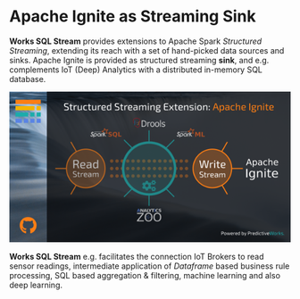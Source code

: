 
# Apache Ignite as Streaming Sink

**Works SQL Stream** provides extensions to Apache Spark *Structured Streaming*, extending its reach 
with a set of hand-picked data sources and sinks. Apache Ignite is provided as structured streaming 
**sink**, and e.g. complements IoT (Deep) Analytics with a distributed in-memory SQL database.

<p align="center">
  <img src="https://github.com/predictiveworks/works-sqlstream/blob/main/images/works-sqlstream-ignite.png" width="600" alt="Works SQL Stream">
</p>

**Works SQL Stream** e.g. facilitates the connection IoT Brokers to read sensor readings, intermediate
application of *Dataframe* based business rule processing, SQL based aggregation & filtering, machine 
learning and also deep learning.



